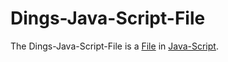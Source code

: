# Dings-Java-Script-File

The Dings-Java-Script-File is a [File](9000007.md) in [Java-Script](9010007.md).
